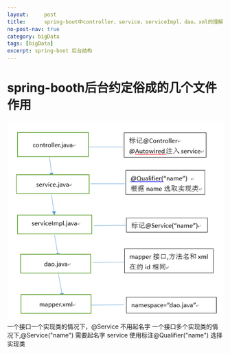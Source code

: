 ```yaml
---
layout:     post
title:      spring-boot中controller，service，serviceImpl，dao，xml的理解
no-post-nav: true
category: bigData
tags: [bigData]
excerpt: spring-boot 后台结构
---
```

# spring-booth后台约定俗成的几个文件作用
![](/assets/images/2018/20181227_1.png)
一个接口一个实现类的情况下，@Service 不用起名字
一个接口多个实现类的情况下,@Service("name") 需要起名字
service 使用标注@Qualifier("name") 选择实现类





